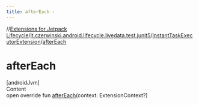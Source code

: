 ```yaml
---
title: afterEach -
---
```

//[Extensions for Jetpack Lifecycle](../../index.html)/[it.czerwinski.android.lifecycle.livedata.test.junit5](../index.html)/[InstantTaskExecutorExtension](index.html)/[afterEach](after-each.html)



# afterEach  
[androidJvm]  
Content  
open override fun [afterEach](after-each.html)(context: ExtensionContext?)  



